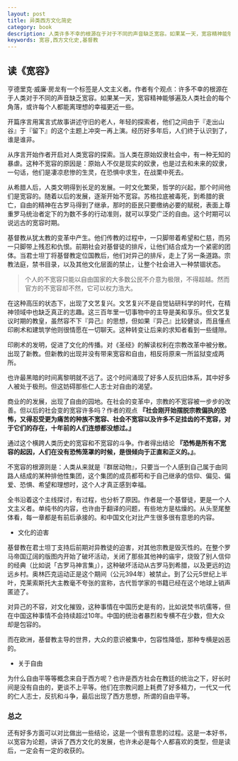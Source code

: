 ```yaml
---
layout: post
title: 异类西方文化简史
category: book
description: 人类许多不幸的根源在于对于不同的声音缺乏宽容。如果某一天，宽容精神能够遍及人类社会的每个角落，或许每个人都能离理想的幸福更近一些。
keywords: 宽容,西方文化史,基督教
---
```


## 读《宽容》

亨德里克·威廉·房龙有一个标签是人文主义者。作者有个观点：许多不幸的根源在于人类对于不同的声音缺乏宽容。如果某一天，宽容精神能够遍及人类社会的每个角落，或许每个人都能离理想的幸福更近一些。

开篇序言用寓言式故事讲述守旧的老人，年轻的探索者，他们之间由于『走出山谷』于『留下』的这个主题上冲突一再上演。经历好多年后，人们终于认识到了，谁是谁非。

从序言开始作者开启对人类宽容的探索。当人类在原始奴隶社会中，有一种无知的暴虐。这种不宽容的原因是：原始人不仅是现实的奴隶，也是过去和未来的奴隶，一句话，他们是凄凉悲惨的生灵，在恐惧中求生，在战栗中死去。

从希腊人后，人类文明得到长足的发展。一时文化繁荣，哲学的兴起，那个时间他们是宽容的。随着以后的发展，逐渐开始不宽容。苏格拉底被毒死，到希腊的衰亡，自由的精神在古罗马得到了继承，那时的臣民只要缴纳必要的赋税，表面上尊重罗马统治者定下的为数不多的行动准则，就可以享受广泛的自由。这个时期可以说远古的宽容时期。

基督教从犹太教的变革中产生。他们传教的过程中，一只脚带着希望和仁慈，而另一只脚带上残忍和仇恨。前期社会对基督徒的排斥，让他们结合成为一个紧密的团体。当君士坦丁将基督教定位国教后，他们对异己的排斥，走上了另一条道路。宗教法庭，禁书目录，以及其他文化层面的禁止，让整个社会进入一种禁锢状态。

> 个人的不宽容只能以自由国家的大多数公民不介意为极限，不得超越。然而官方的不宽容却不然，它可以权力浩大。

在这种高压的状态下，出现了文艺复兴。文艺复兴不是自觉钻研科学的时代，在精神领域中也缺乏真正的志趣。这三百年里一切事物中的主导是美和享乐。但文艺复议时期的教皇，虽然容不下『异己』的思想，但如果『异己』比较健谈，而且懂点印刷术和建筑学他则很情愿在一切聊天。这种转变让后来的求知者看到一些缝隙。

印刷术的发明，促进了文化的传播。对《圣经》的解读权利在宗教改革中被分散。出现了新教。但新教的出现并没有带来宽容和自由，相反将原来一所监狱变成两所。

也许最黑暗的时间离黎明就不远了。这个时间涌现了好多人反抗旧体系，其中好多人被处于极刑。但这妨碍那些仁人志士对自由的渴望。

商业的的发展，出现了自由的园地。在社会的变革中，宗教的不宽容被一步步的改善。但以后的社会变的宽容许多吗？作者的观点 **『社会刚开始摆脱宗教偏执的恐怖，又得忍受更为痛苦的种族不宽容、社会不宽容以及许多不足挂齿的不宽容，对于它们的存在，十年前的人们连想都没想过。』**

通过这个横跨人类历史的宽容和不宽容的斗争。作者得出结论 **『恐怖是所有不宽容的起因，人们在没有恐怖笼罩的时候，是很倾向于正直和正义的。』**。

不宽容的根源则是：人类从来就是『群居动物』，只要当一个人感到自己属于由同路人结成的某种排他性集团，这个集团的成员都苟和于自己继承的信仰、偏见、偏爱、恐惧、希望和理想时，这个人才真正感到幸福。

全书沿着这个主线探讨，有过程，也分析了原因。作者是一个基督徒，更是一个人文主义者。单纯书的内容，也许由于翻译的问题，有些地方是枯燥的。从头至尾整体看，每一章都是有前后承接的。和中国文化对比产生很多很有意思的内容。

+ 文化的迫害

基督教在君士坦丁支持后前期对异教徒的迫害，对其他宗教是毁灭性的。在整个罗马帝国辽阔的版图内开始了破坏活动，关闭了那些其他神的庙宇，烧毁了别人信仰的经典（比如说「古罗马神言集」），这种破坏活动从古罗马到希腊，以及更远的边远乡村。奥林匹克运动正是这个期间（公元394年）被禁止。到了公元5世纪上半叶，克莱索斯托大主教毫不夸张的宣称，古代哲学家的书籍已经在这个地球上销声匿迹了。

对异己的不容，对文化摧毁，这种事情在中国历史是有的，比如说焚书坑儒等，但在中国这种事情不会持续超过10年。中国的统治者暴烈和专横不在少数，但大众却是包容的。

而在欧洲，基督教主导的世界，大众的意识被集中，包容性降低，那种专横是凶恶的。

+ 关于自由

为什么自由平等等概念来自于西方呢？也许是西方社会在教廷的统治之下，好长时间是没有自由的，更谈不上平等。他们在宗教问题上耗费了好多精力，一代又一代的仁人志士，反抗和斗争，最后出现了西方思想，所谓的自由平等。

### 总之

还有好多方面可以对比做出一些结论，这是一个很有意思的过程。这是一本好书，以宽容为论题，讲诉了西方文化的发展，也许未必是每个人都喜欢的类型，但是读后，一定会有一定的收获的。
